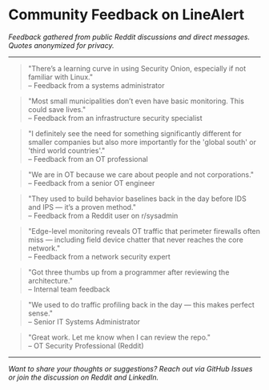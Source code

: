 # Community Feedback on LineAlert

*Feedback gathered from public Reddit discussions and direct messages. Quotes anonymized for privacy.*

---

> "There’s a learning curve in using Security Onion, especially if not familiar with Linux."  
> – Feedback from a systems administrator

> "Most small municipalities don’t even have basic monitoring. This could save lives."  
> – Feedback from an infrastructure security specialist

> "I definitely see the need for something significantly different for smaller companies but also more importantly for the 'global south' or 'third world countries'."  
> – Feedback from an OT professional

> "We are in OT because we care about people and not corporations."  
> – Feedback from a senior OT engineer

> "They used to build behavior baselines back in the day before IDS and IPS — it’s a proven method."  
> – Feedback from a Reddit user on r/sysadmin

> "Edge-level monitoring reveals OT traffic that perimeter firewalls often miss — including field device chatter that never reaches the core network."  
> – Feedback from a network security expert

> "Got three thumbs up from a programmer after reviewing the architecture."  
> – Internal team feedback

> "We used to do traffic profiling back in the day — this makes perfect sense."  
> – Senior IT Systems Administrator

> "Great work. Let me know when I can review the repo."  
> – OT Security Professional (Reddit)

---

*Want to share your thoughts or suggestions? Reach out via GitHub Issues or join the discussion on Reddit and LinkedIn.*
